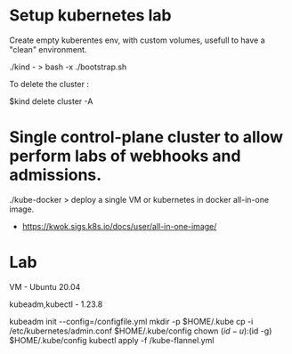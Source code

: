 # Setup kubernetes lab


Create empty kuberentes env, with custom volumes, usefull to have a "clean" environment.

./kind - > bash -x ./bootstrap.sh

To delete the cluster :

$kind delete cluster -A


# Single control-plane cluster to allow perform labs of webhooks and admissions.

./kube-docker > deploy a single VM or kubernetes in docker all-in-one image. 
 - https://kwok.sigs.k8s.io/docs/user/all-in-one-image/


# Lab
VM - Ubuntu 20.04

kubeadm,kubectl - 1.23.8

kubeadm init --config=/configfile.yml
mkdir -p $HOME/.kube
cp -i /etc/kubernetes/admin.conf $HOME/.kube/config
chown $(id -u):$(id -g) $HOME/.kube/config
kubectl apply -f /kube-flannel.yml




